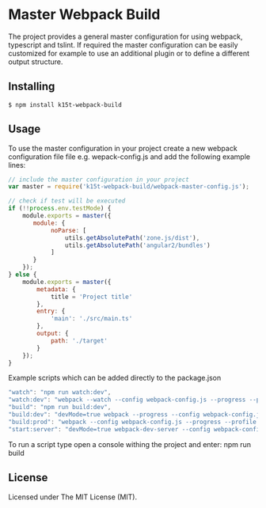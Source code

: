 # Master Webpack Build

The project provides a general master configuration for using webpack, typescript and tslint.
If required the master configuration can be easily customized for example to use an additional 
plugin or to define a different output structure.


## Installing

```
$ npm install k15t-webpack-build
```


## Usage

To use the master configuration in your project create a new webpack configuration file file e.g. wepack-config.js and add the
following example lines:


```js
// include the master configuration in your project
var master = require('k15t-webpack-build/webpack-master-config.js');

// check if test will be executed
if (!!process.env.testMode) {
    module.exports = master({
       module: {
            noParse: [
                utils.getAbsolutePath('zone.js/dist'),
                utils.getAbsolutePath('angular2/bundles')
            ]
       }
    });
} else {
    module.exports = master({
        metadata: {
            title = 'Project title'
        },
        entry: {
            'main': './src/main.ts'
        },
        output: {
            path: './target'
        }
    });
}
```

Example scripts which can be added directly to the package.json

```js
"watch": "npm run watch:dev",
"watch:dev": "webpack --watch --config webpack-config.js --progress --profile --colors --display-error-details --display-cached",
"build": "npm run build:dev",
"build:dev": "devMode=true webpack --progress --config webpack-config.js --profile --colors --display-error-details --display-cached",
"build:prod": "webpack --config webpack-config.js --progress --profile --colors --display-error-details --display-cached",
"start:server": "devMode=true webpack-dev-server --config webpack-config.js --progress --profile --colors --display-error-details --display-cached --inline"
```

To run a script type open a console withing the project and enter: npm run build

## License

Licensed under The MIT License (MIT).
